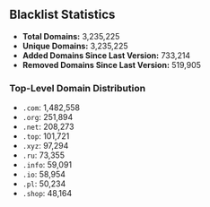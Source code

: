 ## Blacklist Statistics

- **Total Domains:** 3,235,225
- **Unique Domains:** 3,235,225
- **Added Domains Since Last Version:** 733,214
- **Removed Domains Since Last Version:** 519,905

### Top-Level Domain Distribution

-  `.com`: 1,482,558
-  `.org`: 251,894
-  `.net`: 208,273
-  `.top`: 101,721
-  `.xyz`: 97,294
-  `.ru`: 73,355
-  `.info`: 59,091
-  `.io`: 58,954
-  `.pl`: 50,234
-  `.shop`: 48,164
